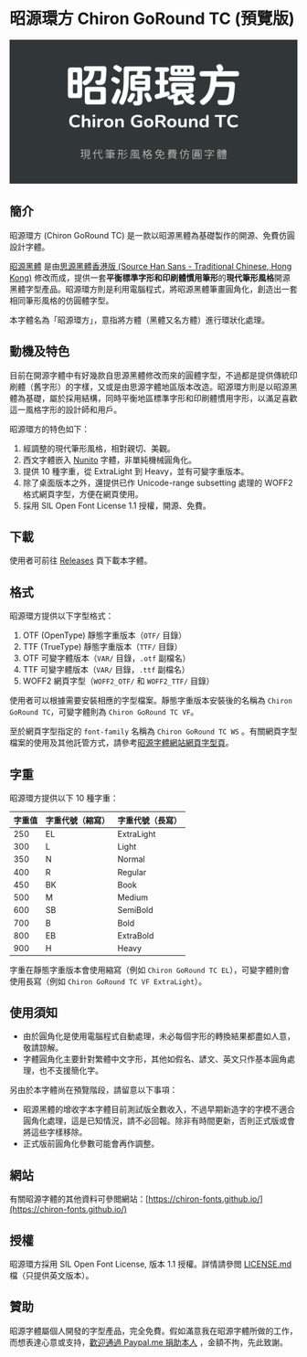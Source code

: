 昭源環方 Chiron GoRound TC (預覽版)
=======================

![title](./doc/title.png)

## 簡介

昭源環方 (Chiron GoRound TC) 是一款以昭源黑體為基礎製作的開源、免費仿圓設計字體。

[昭源黑體](https://github.com/chiron-fonts/chiron-hei-hk/)
是由[思源黑體香港版 (Source Han Sans - Traditional Chinese, Hong Kong)](https://github.com/adobe-fonts/source-han-sans)
修改而成，提供一套**平衡標準字形和印刷體慣用筆形**的**現代筆形風格**開源黑體字型產品。昭源環方則是利用電腦程式，將昭源黑體筆畫圓角化，創造出一套相同筆形風格的仿圓體字型。

本字體名為「昭源環方」，意指將方體（黑體又名方體）進行環狀化處理。

## 動機及特色

目前在開源字體中有好幾款自思源黑體修改而來的圓體字型，不過都是提供傳統印刷體（舊字形）的字樣，又或是由思源字體地區版本改造。昭源環方則是以昭源黑體為基礎，屬於採用結構，同時平衡地區標準字形和印刷體慣用字形，以滿足喜歡這一風格字形的設計師和用戶。

昭源環方的特色如下：
1. 經調整的現代筆形風格，相對親切、美觀。
2. 西文字體嵌入 [Nunito](https://fonts.google.com/specimen/Nunito) 字體，非單純機械圓角化。
3. 提供 10 種字重，從 ExtraLight 到 Heavy，並有可變字重版本。
4. 除了桌面版本之外，還提供已作 Unicode-range subsetting 處理的 WOFF2 格式網頁字型，方便在網頁使用。
5. 採用 SIL Open Font License 1.1 授權，開源、免費。

## 下載

使用者可前往 [Releases](https://github.com/chiron-fonts/chiron-go-round-tc/releases) 頁下載本字體。

## 格式

昭源環方提供以下字型格式：

1. OTF (OpenType) 靜態字重版本（`OTF/` 目錄）
2. TTF (TrueType) 靜態字重版本（`TTF/` 目錄）
3. OTF 可變字體版本（`VAR/` 目錄，`.otf` 副檔名）
4. TTF 可變字體版本（`VAR/` 目錄，`.ttf` 副檔名）
5. WOFF2 網頁字型（`WOFF2_OTF/` 和 `WOFF2_TTF/` 目錄）

使用者可以根據需要安裝相應的字型檔案。靜態字重版本安裝後的名稱為 `Chiron GoRound TC`，可變字體則為 `Chiron GoRound TC VF`。

至於網頁字型指定的 `font-family` 名稱為 `Chiron GoRound TC WS`
。有關網頁字型檔案的使用及其他託管方式，請參考[昭源字體網站網頁字型頁](https://chiron-fonts.github.io/usage/webfont/)。

## 字重

昭源環方提供以下 10 種字重：

| 字重值 | 字重代號（縮寫） | 字重代號（長寫）   | 
|-----|----------|------------|
| 250 | EL       | ExtraLight |
| 300 | L        | Light      |
| 350 | N        | Normal     |
| 400 | R        | Regular    |
| 450 | BK       | Book       |
| 500 | M        | Medium     |
| 600 | SB       | SemiBold   |
| 700 | B        | Bold       |
| 800 | EB       | ExtraBold  | 
| 900 | H        | Heavy      |

字重在靜態字重版本會使用縮寫（例如 `Chiron GoRound TC EL`），可變字體則會使用長寫（例如 `Chiron GoRound TC VF ExtraLight`）。

## 使用須知

- 由於圓角化是使用電腦程式自動處理，未必每個字形的轉換結果都盡如人意，敬請諒解。
- 字體圓角化主要針對繁體中文字形，其他如假名、諺文、英文只作基本圓角處理，也不支援簡化字。

另由於本字體尚在預覽階段，請留意以下事項：

- 昭源黑體的增收字本字體目前測試版全數收入，不過早期新造字的字模不適合圓角化處理，這是已知情況，請不必回報。除非有時間更新，否則正式版或會將這些字樣移除。
- 正式版前圓角化參數可能會再作調整。

## 網站

有關昭源字體的其他資料可參閲網站：[https://chiron-fonts.github.io/](https://chiron-fonts.github.io/)

## 授權

昭源環方採用 SIL Open Font License, 版本 1.1 授權。詳情請參閲 [LICENSE.md](LICENSE.md) 檔（只提供英文版本）。

## 贊助

昭源字體屬個人開發的字型產品，完全免費。假如滿意我在昭源字體所做的工作，而想表達心意或支持，[歡迎通過 Paypal.me 捐助本人](https://www.paypal.com/paypalme/tamcyhk)
，金額不拘，先此致謝。

